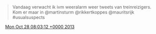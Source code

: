 > Vandaag verwacht ik ivm weeralarm weer tweets van treinreizigers\. Kom er maar in @martinsturm @rikkertkoppes @mauritsrijk \#usualsuspects

<img src="../../media/tweet.ico" width="12" /> [Mon Oct 28 08:03:12 +0000 2013](https://twitter.com/DromerDenker/status/394736091808690176)